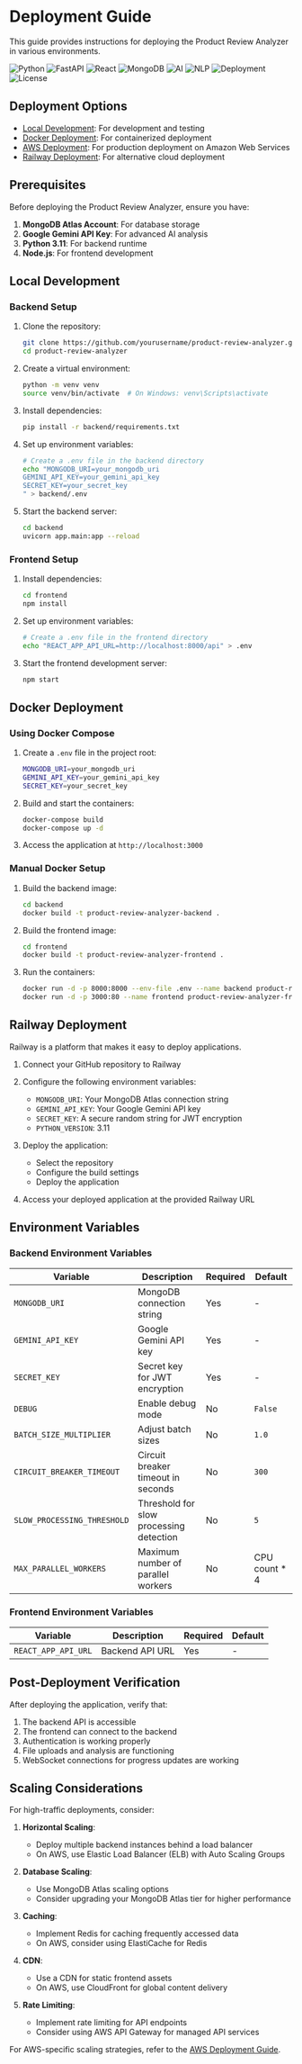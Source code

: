 # Deployment Guide

This guide provides instructions for deploying the Product Review Analyzer in various environments.

![Python](https://img.shields.io/badge/Python-3.11-blue)
![FastAPI](https://img.shields.io/badge/FastAPI-Latest-green)
![React](https://img.shields.io/badge/React-Latest-blue)
![MongoDB](https://img.shields.io/badge/MongoDB-Atlas-green)
![AI](https://img.shields.io/badge/AI-Gemini_API-red)
![NLP](https://img.shields.io/badge/NLP-Sentiment_Analysis-yellow)
![Deployment](https://img.shields.io/badge/Deployment-AWS_EC2-orange)
![License](https://img.shields.io/badge/License-MIT-lightgrey)

## Deployment Options

- [Local Development](#local-development): For development and testing
- [Docker Deployment](#docker-deployment): For containerized deployment
- [AWS Deployment](aws.md): For production deployment on Amazon Web Services
- [Railway Deployment](#railway-deployment): For alternative cloud deployment

## Prerequisites

Before deploying the Product Review Analyzer, ensure you have:

1. **MongoDB Atlas Account**: For database storage
2. **Google Gemini API Key**: For advanced AI analysis
3. **Python 3.11**: For backend runtime
4. **Node.js**: For frontend development

## Local Development

### Backend Setup

1. Clone the repository:
   ```bash
   git clone https://github.com/yourusername/product-review-analyzer.git
   cd product-review-analyzer
   ```

2. Create a virtual environment:
   ```bash
   python -m venv venv
   source venv/bin/activate  # On Windows: venv\Scripts\activate
   ```

3. Install dependencies:
   ```bash
   pip install -r backend/requirements.txt
   ```

4. Set up environment variables:
   ```bash
   # Create a .env file in the backend directory
   echo "MONGODB_URI=your_mongodb_uri
   GEMINI_API_KEY=your_gemini_api_key
   SECRET_KEY=your_secret_key
   " > backend/.env
   ```

5. Start the backend server:
   ```bash
   cd backend
   uvicorn app.main:app --reload
   ```

### Frontend Setup

1. Install dependencies:
   ```bash
   cd frontend
   npm install
   ```

2. Set up environment variables:
   ```bash
   # Create a .env file in the frontend directory
   echo "REACT_APP_API_URL=http://localhost:8000/api" > .env
   ```

3. Start the frontend development server:
   ```bash
   npm start
   ```

## Docker Deployment

### Using Docker Compose

1. Create a `.env` file in the project root:
   ```bash
   MONGODB_URI=your_mongodb_uri
   GEMINI_API_KEY=your_gemini_api_key
   SECRET_KEY=your_secret_key
   ```

2. Build and start the containers:
   ```bash
   docker-compose build
   docker-compose up -d
   ```

3. Access the application at `http://localhost:3000`

### Manual Docker Setup

1. Build the backend image:
   ```bash
   cd backend
   docker build -t product-review-analyzer-backend .
   ```

2. Build the frontend image:
   ```bash
   cd frontend
   docker build -t product-review-analyzer-frontend .
   ```

3. Run the containers:
   ```bash
   docker run -d -p 8000:8000 --env-file .env --name backend product-review-analyzer-backend
   docker run -d -p 3000:80 --name frontend product-review-analyzer-frontend
   ```

## Railway Deployment

Railway is a platform that makes it easy to deploy applications.

1. Connect your GitHub repository to Railway

2. Configure the following environment variables:
   - `MONGODB_URI`: Your MongoDB Atlas connection string
   - `GEMINI_API_KEY`: Your Google Gemini API key
   - `SECRET_KEY`: A secure random string for JWT encryption
   - `PYTHON_VERSION`: 3.11

3. Deploy the application:
   - Select the repository
   - Configure the build settings
   - Deploy the application

4. Access your deployed application at the provided Railway URL

## Environment Variables

### Backend Environment Variables

| Variable | Description | Required | Default |
|----------|-------------|----------|---------|
| `MONGODB_URI` | MongoDB connection string | Yes | - |
| `GEMINI_API_KEY` | Google Gemini API key | Yes | - |
| `SECRET_KEY` | Secret key for JWT encryption | Yes | - |
| `DEBUG` | Enable debug mode | No | `False` |
| `BATCH_SIZE_MULTIPLIER` | Adjust batch sizes | No | `1.0` |
| `CIRCUIT_BREAKER_TIMEOUT` | Circuit breaker timeout in seconds | No | `300` |
| `SLOW_PROCESSING_THRESHOLD` | Threshold for slow processing detection | No | `5` |
| `MAX_PARALLEL_WORKERS` | Maximum number of parallel workers | No | CPU count * 4 |

### Frontend Environment Variables

| Variable | Description | Required | Default |
|----------|-------------|----------|---------|
| `REACT_APP_API_URL` | Backend API URL | Yes | - |

## Post-Deployment Verification

After deploying the application, verify that:

1. The backend API is accessible
2. The frontend can connect to the backend
3. Authentication is working properly
4. File uploads and analysis are functioning
5. WebSocket connections for progress updates are working

## Scaling Considerations

For high-traffic deployments, consider:

1. **Horizontal Scaling**:
   - Deploy multiple backend instances behind a load balancer
   - On AWS, use Elastic Load Balancer (ELB) with Auto Scaling Groups

2. **Database Scaling**:
   - Use MongoDB Atlas scaling options
   - Consider upgrading your MongoDB Atlas tier for higher performance

3. **Caching**:
   - Implement Redis for caching frequently accessed data
   - On AWS, consider using ElastiCache for Redis

4. **CDN**:
   - Use a CDN for static frontend assets
   - On AWS, use CloudFront for global content delivery

5. **Rate Limiting**:
   - Implement rate limiting for API endpoints
   - Consider using AWS API Gateway for managed API services

For AWS-specific scaling strategies, refer to the [AWS Deployment Guide](aws.md).
